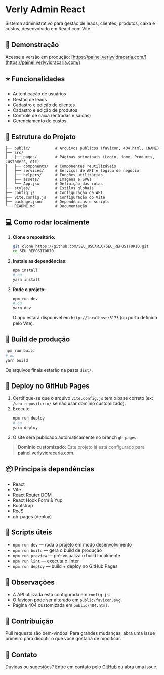 # Verly Admin React

Sistema administrativo para gestão de leads, clientes, produtos, caixa e custos, desenvolvido em React com Vite.

## :rocket: Demonstração

Acesse a versão em produção: [https://painel.verlyvidracaria.com/](https://painel.verlyvidracaria.com/)

## :star: Funcionalidades
- Autenticação de usuários
- Gestão de leads
- Cadastro e edição de clientes
- Cadastro e edição de produtos
- Controle de caixa (entradas e saídas)
- Gerenciamento de custos

## :file_folder: Estrutura do Projeto
```
├── public/           # Arquivos públicos (favicon, 404.html, CNAME)
├── src/
│   ├── pages/        # Páginas principais (Login, Home, Products, Customers, etc)
│   ├── components/   # Componentes reutilizáveis
│   ├── services/     # Serviços de API e lógica de negócio
│   ├── helpers/      # Funções utilitárias
│   ├── assets/       # Imagens e SVGs
│   └── App.jsx       # Definição das rotas
├── styles/           # Estilos globais
├── config.js         # Configuração da API
├── vite.config.js    # Configuração do Vite
├── package.json      # Dependências e scripts
└── README.md         # Documentação
```

## :computer: Como rodar localmente

1. **Clone o repositório:**
   ```sh
   git clone https://github.com/SEU_USUARIO/SEU_REPOSITORIO.git
   cd SEU_REPOSITORIO
   ```
2. **Instale as dependências:**
   ```sh
   npm install
   # ou
   yarn install
   ```
3. **Rode o projeto:**
   ```sh
   npm run dev
   # ou
   yarn dev
   ```
   O app estará disponível em `http://localhost:5173` (ou porta definida pelo Vite).

## :hammer: Build de produção

```sh
npm run build
# ou
yarn build
```
Os arquivos finais estarão na pasta `dist/`.

## :rocket: Deploy no GitHub Pages

1. Certifique-se que o arquivo `vite.config.js` tem o base correto (ex: `/seu-repositorio/` se não usar domínio customizado).
2. Execute:
   ```sh
   npm run deploy
   # ou
   yarn deploy
   ```
3. O site será publicado automaticamente no branch `gh-pages`.

> **Domínio customizado:** Este projeto já está configurado para [painel.verlyvidracaria.com](https://painel.verlyvidracaria.com/).

## :package: Principais dependências
- React
- Vite
- React Router DOM
- React Hook Form & Yup
- Bootstrap
- RxJS
- gh-pages (deploy)

## :triangular_flag_on_post: Scripts úteis
- `npm run dev` — roda o projeto em modo desenvolvimento
- `npm run build` — gera o build de produção
- `npm run preview` — pré-visualiza o build localmente
- `npm run lint` — executa o linter
- `npm run deploy` — build + deploy no GitHub Pages

## :memo: Observações
- A API utilizada está configurada em `config.js`.
- O favicon pode ser alterado em `public/favicon.svg`.
- Página 404 customizada em `public/404.html`.

## :handshake: Contribuição
Pull requests são bem-vindos! Para grandes mudanças, abra uma issue primeiro para discutir o que você gostaria de modificar.

## :email: Contato
Dúvidas ou sugestões? Entre em contato pelo [GitHub](https://github.com/SEU_USUARIO) ou abra uma issue.
